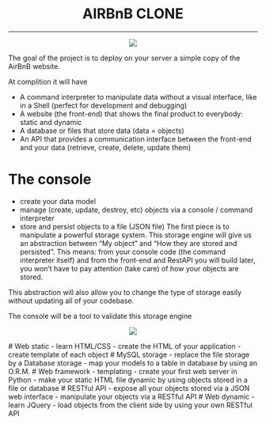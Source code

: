 <h1 align="center">AIRBnB CLONE</h1>

---
<p align="center">
<a target="_blank" href="https://www.github.com/"><img src="https://github.com/josephynaina/AirBnB_clone/blob/master/images/logo.png?raw=true"></a>
</p>
The goal of the project is to deploy on your server a simple copy of the AirBnB website.

At complition it will have
- A command interpreter to manipulate data without a visual interface, like in a Shell (perfect for development and debugging)
- A website (the front-end) that shows the final product to everybody: static and dynamic
- A database or files that store data (data = objects)
- An API that provides a communication interface between the front-end and your data (retrieve, create, delete, update them)

# The console
- create your data model
- manage (create, update, destroy, etc) objects via a console / command interpreter
- store and persist objects to a file (JSON file)
The first piece is to manipulate a powerful storage system. This storage engine will give us an abstraction between “My object” and “How they are stored and persisted”. This means: from your console code (the command interpreter itself) and from the front-end and RestAPI you will build later, you won’t have to pay attention (take care) of how your objects are stored.

This abstraction will also allow you to change the type of storage easily without updating all of your codebase.

The console will be a tool to validate this storage engine

<p align="center">
<a target="_blank" href="https://www.github.com/josephynaina/AirBnB_clone/"><img src="https://github.com/josephynaina/AirBnB_clone/blob/master/images/image.png?raw=true"></a>
</p>
# Web static
- learn HTML/CSS
- create the HTML of your application
- create template of each object
# MySQL storage
- replace the file storage by a Database storage
- map your models to a table in database by using an O.R.M.
# Web framework - templating
- create your first web server in Python
- make your static HTML file dynamic by using objects stored in a file or database
# RESTful API
- expose all your objects stored via a JSON web interface
- manipulate your objects via a RESTful API
# Web dynamic
- learn JQuery
- load objects from the client side by using your own RESTful API

